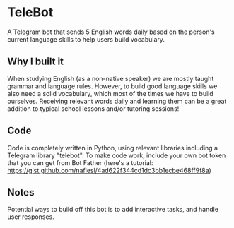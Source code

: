 # TeleBot
A Telegram bot that sends 5 English words daily based on the person's current language skills to help users build vocabulary. 

## Why I built it
When studying English (as a non-native speaker) we are mostly taught grammar and language rules. However, to build good language skills we also need a solid vocabulary, which most of the times we have to build ourselves. Receiving relevant words daily and learning them can be a great addition to typical school lessons and/or tutoring sessions!

## Code
Code is completely written in Python, using relevant libraries including a Telegram library "telebot". To make code work, include your own bot token that you can get from Bot Father (here's a tutorial: https://gist.github.com/nafiesl/4ad622f344cd1dc3bb1ecbe468ff9f8a)

## Notes
Potential ways to build off this bot is to add interactive tasks, and handle user responses. 
